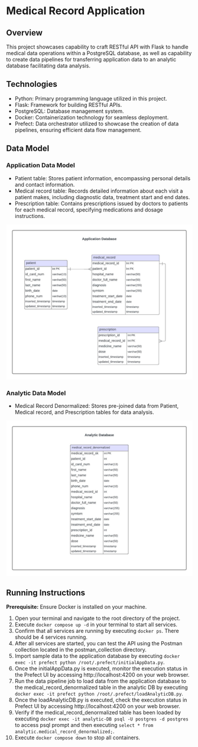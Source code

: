 # __Medical Record Application__
## __Overview__
This project showcases capability to craft RESTful API with Flask to handle medical data operations within a PostgreSQL database, as well as capability to create data pipelines for transferring application data to an analytic database facilitating data analysis.

## __Technologies__
- Python: Primary programming language utilized in this project.
- Flask: Framework for building RESTful APIs.
- PostgreSQL: Database management system.
- Docker: Containerization technology for seamless deployment.
- Prefect: Data orchestrator utilized to showcase the creation of data pipelines, ensuring efficient data flow management.

## __Data Model__
### __Application Data Model__
- Patient table: Stores patient information, encompassing personal details and contact information.
- Medical record table: Records detailed information about each visit a patient makes, including diagnostic data, treatment start and end dates.
- Prescription table: Contains prescriptions issued by doctors to patients for each medical record, specifying medications and dosage instructions.

![Application DB ERD](ApplicationDB_ERD.jpeg)

### __Analytic Data Model__
- Medical Record Denormalized: Stores pre-joined data from Patient, Medical record, and Prescription tables for data analysis.

![Analytic DB ERD](AnalyticDB_ERD.jpeg)

## __Running Instructions__
__Prerequisite:__ Ensure Docker is installed on your machine. 
1. Open your terminal and navigate to the root directory of the project.
2. Execute `docker compose up -d` in your terminal to start all services.
3. Confirm that all services are running by executing `docker ps`. There should be 4 services running.
4. After all services are started, you can test the API using the Postman collection located in the postman_collection directory.
5. Import sample data to the application database by executing `docker exec -it prefect python /root/.prefect/initialAppData.py`.
6. Once the initialAppData.py is executed, monitor the execution status in the Prefect UI by accessing http://localhost:4200 on your web browser.
7. Run the data pipeline job to load data from the application database to the medical_record_denormalized table in the analytic DB by executing `docker exec -it prefect python /root/.prefect/loadAnalyticDB.py`.
8. Once the loadAnalyticDB.py is executed, check the execution status in Prefect UI by accessing http://localhost:4200 on your web browser.
9. Verify if the medical_record_denormalized table has been loaded by executing `docker exec -it analytic-DB psql -U postgres -d postgres` to access psql prompt and then executing `select * from analytic.medical_record_denormalized;`.
10. Execute `docker compose down` to stop all containers.
